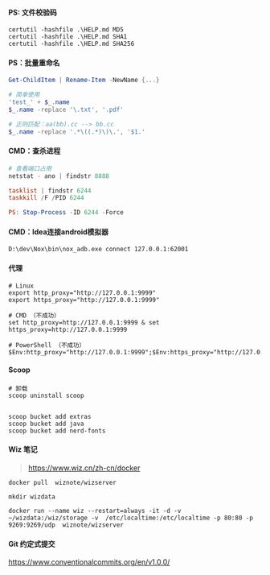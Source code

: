 #### PS: 文件校验码

```
certutil -hashfile .\HELP.md MD5
certutil -hashfile .\HELP.md SHA1
certutil -hashfile .\HELP.md SHA256
```



#### PS：批量重命名

```powershell
Get-ChildItem | Rename-Item -NewName {...}

# 简单使用
'test_' + $_.name
$_.name -replace '\.txt', '.pdf'

# 正则匹配：aa(bb).cc --> bb.cc
$_.name -replace '.*\((.*)\)\.', '$1.'
```

#### CMD：查杀进程

```powershell
# 查看端口占用
netstat - ano | findstr 8888

tasklist | findstr 6244
taskkill /F /PID 6244

PS: Stop-Process -ID 6244 -Force
```

#### CMD：Idea连接android模拟器

```
D:\dev\Nox\bin\nox_adb.exe connect 127.0.0.1:62001
```

#### 代理

```
# Linux
export http_proxy="http://127.0.0.1:9999"
export https_proxy="http://127.0.0.1:9999"

# CMD （不成功）
set http_proxy=http://127.0.0.1:9999 & set https_proxy=http://127.0.0.1:9999

# PowerShell （不成功）
$Env:http_proxy="http://127.0.0.1:9999";$Env:https_proxy="http://127.0.0.1:9999"
```

#### Scoop

```
# 卸载
scoop uninstall scoop


scoop bucket add extras
scoop bucket add java
scoop bucket add nerd-fonts
```

#### Wiz 笔记

> https://www.wiz.cn/zh-cn/docker

```
docker pull  wiznote/wizserver

mkdir wizdata

docker run --name wiz --restart=always -it -d -v  ~/wizdata:/wiz/storage -v  /etc/localtime:/etc/localtime -p 80:80 -p 9269:9269/udp  wiznote/wizserver
```



#### Git 约定式提交

https://www.conventionalcommits.org/en/v1.0.0/